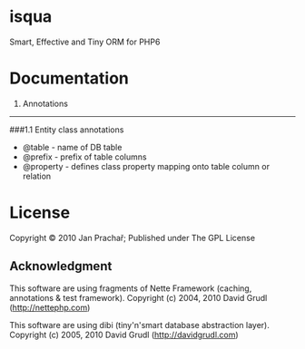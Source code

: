 isqua 
=====

Smart, Effective and Tiny ORM for PHP6




Documentation
=============


1. Annotations
--------------

###1.1 Entity class annotations

 * @table - name of DB table
 * @prefix - prefix of table columns
 * @property - defines class property mapping onto table column or relation
 
 
License
=======
 
Copyright © 2010 Jan Prachař; Published under The GPL License

Acknowledgment
--------------

This software are using fragments of Nette Framework (caching, annotations & test framework).
Copyright (c) 2004, 2010 David Grudl (http://nettephp.com)

This software are using dibi (tiny'n'smart database abstraction layer).
Copyright (c) 2005, 2010 David Grudl (http://davidgrudl.com)